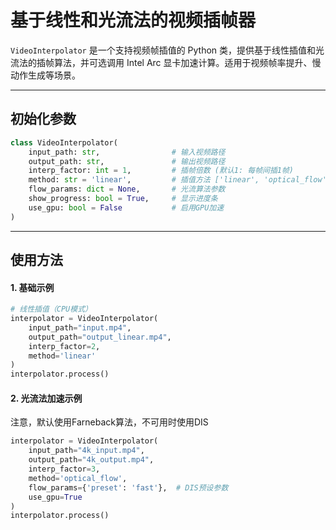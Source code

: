 # 基于线性和光流法的视频插帧器

`VideoInterpolator` 是一个支持视频帧插值的 Python 类，提供基于线性插值和光流法的插帧算法，并可选调用 Intel Arc 显卡加速计算。适用于视频帧率提升、慢动作生成等场景。

---

## 初始化参数
```python
class VideoInterpolator(
    input_path: str,                # 输入视频路径
    output_path: str,               # 输出视频路径
    interp_factor: int = 1,         # 插帧倍数 (默认1: 每帧间插1帧)
    method: str = 'linear',         # 插值方法 ['linear', 'optical_flow']
    flow_params: dict = None,       # 光流算法参数
    show_progress: bool = True,     # 显示进度条
    use_gpu: bool = False           # 启用GPU加速
)
```

---

## 使用方法

#### 1. 基础示例
```python
# 线性插值（CPU模式）
interpolator = VideoInterpolator(
    input_path="input.mp4",
    output_path="output_linear.mp4",
    interp_factor=2,
    method='linear'
)
interpolator.process()
```

#### 2. 光流法加速示例
注意，默认使用Farneback算法，不可用时使用DIS
```python
interpolator = VideoInterpolator(
    input_path="4k_input.mp4",
    output_path="4k_output.mp4",
    interp_factor=3,
    method='optical_flow',
    flow_params={'preset': 'fast'},  # DIS预设参数
    use_gpu=True
)
interpolator.process()
```
